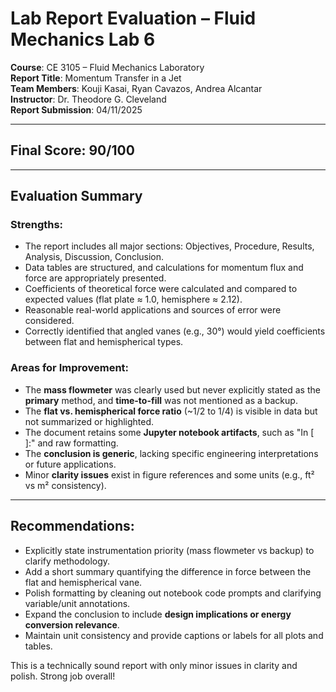 # Lab Report Evaluation – Fluid Mechanics Lab 6

**Course**: CE 3105 – Fluid Mechanics Laboratory  
**Report Title**: Momentum Transfer in a Jet  
**Team Members**: Kouji Kasai, Ryan Cavazos, Andrea Alcantar  
**Instructor**: Dr. Theodore G. Cleveland  
**Report Submission**: 04/11/2025  

---

## Final Score: **90/100**

---

## Evaluation Summary

### Strengths:
- The report includes all major sections: Objectives, Procedure, Results, Analysis, Discussion, Conclusion.
- Data tables are structured, and calculations for momentum flux and force are appropriately presented.
- Coefficients of theoretical force were calculated and compared to expected values (flat plate ≈ 1.0, hemisphere ≈ 2.12).
- Reasonable real-world applications and sources of error were considered.
- Correctly identified that angled vanes (e.g., 30°) would yield coefficients between flat and hemispherical types.

### Areas for Improvement:
- The **mass flowmeter** was clearly used but never explicitly stated as the **primary** method, and **time-to-fill** was not mentioned as a backup.
- The **flat vs. hemispherical force ratio** (~1/2 to 1/4) is visible in data but not summarized or highlighted.
- The document retains some **Jupyter notebook artifacts**, such as "In [ ]:" and raw formatting.
- The **conclusion is generic**, lacking specific engineering interpretations or future applications.
- Minor **clarity issues** exist in figure references and some units (e.g., ft² vs m² consistency).

---

## Recommendations:
- Explicitly state instrumentation priority (mass flowmeter vs backup) to clarify methodology.
- Add a short summary quantifying the difference in force between the flat and hemispherical vane.
- Polish formatting by cleaning out notebook code prompts and clarifying variable/unit annotations.
- Expand the conclusion to include **design implications or energy conversion relevance**.
- Maintain unit consistency and provide captions or labels for all plots and tables.

This is a technically sound report with only minor issues in clarity and polish. Strong job overall!

